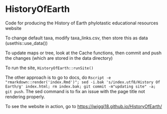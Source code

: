 # HistoryOfEarth
Code for producing the History of Earth phylotastic educational resources website

To change default taxa, modify taxa_links.csv, then store this as data (usethis::use_data())

To update maps or tree, look at the Cache functions, then commit and push the changes (which are stored in the data directory)

To run the site, `HistoryOfEarth::runSite()`

The other approach is to go to docs, do `Rscript -e "rmarkdown::render('index.Rmd')"; sed -i.bak 's/index.utf8/History Of Earth/g' index.html; rm index.bak; git commit -m"updating site" -a; git push`. The sed command is to fix an issue with the page title not rendering properly.

To see the website in action, go to https://jwiggi18.github.io/HistoryOfEarth/
